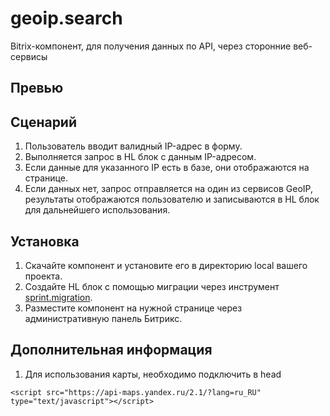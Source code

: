 # geoip.search

Bitrix-компонент, для получения данных по API, через сторонние веб-сервисы

## Превью



## Сценарий
  1. Пользователь вводит валидный IP-адрес в форму.
  2. Выполняется запрос в HL блок с данным IP-адресом.
  3. Если данные для указанного IP есть в базе, они отображаются на странице.
  4. Если данных нет, запрос отправляется на один из сервисов GeoIP, результаты отображаются пользователю и записываются в HL блок для дальнейшего использования.

## Установка

1. Скачайте компонент и установите его в директорию local вашего проекта.
2. Создайте HL блок с помощью миграции через инструмент [sprint.migration](https://marketplace.1c-bitrix.ru/solutions/sprint.migration/).
3. Разместите компонент на нужной странице через административную панель Битрикс.

## Дополнительная информация

1. Для использования карты, необходимо подключить в head
```
<script src="https://api-maps.yandex.ru/2.1/?lang=ru_RU" type="text/javascript"></script>
```


